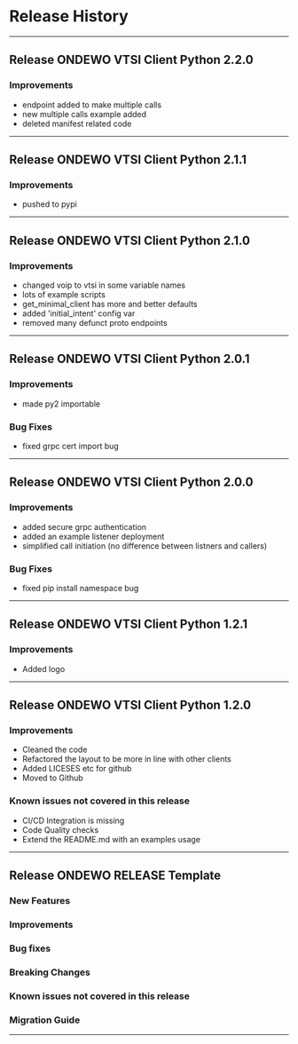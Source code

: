 # Release History
*****************
## Release ONDEWO VTSI Client Python 2.2.0

### Improvements
* endpoint added to make multiple calls
* new multiple calls example added
* deleted manifest related code

*****************
## Release ONDEWO VTSI Client Python 2.1.1

### Improvements
* pushed to pypi

*****************
## Release ONDEWO VTSI Client Python 2.1.0

### Improvements

* changed voip to vtsi in some variable names
* lots of example scripts
* get_minimal_client has more and better defaults
* added 'initial_intent' config var
* removed many defunct proto endpoints

*****************
## Release ONDEWO VTSI Client Python 2.0.1

### Improvements

* made py2 importable

### Bug Fixes

* fixed grpc cert import bug

*****************
## Release ONDEWO VTSI Client Python 2.0.0

### Improvements

* added secure grpc authentication
* added an example listener deployment
* simplified call initiation (no difference between listners and callers)

### Bug Fixes

* fixed pip install namespace bug

*****************

## Release ONDEWO VTSI Client Python 1.2.1

### Improvements

* Added logo

*****************
## Release ONDEWO VTSI Client Python 1.2.0

### Improvements

* Cleaned the code
* Refactored the layout to be more in line with other clients
* Added LICESES etc for github
* Moved to Github

### Known issues not covered in this release
 * CI/CD Integration is missing
 * Code Quality checks
 * Extend the README.md with an examples usage 

*****************
## Release ONDEWO RELEASE Template
### New Features
### Improvements
### Bug fixes
### Breaking Changes
### Known issues not covered in this release
### Migration Guide

*****************
